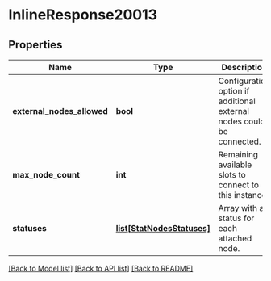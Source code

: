 # InlineResponse20013

## Properties
Name | Type | Description | Notes
------------ | ------------- | ------------- | -------------
**external_nodes_allowed** | **bool** | Configuration option if additional external nodes could be connected. | [optional] 
**max_node_count** | **int** | Remaining available slots to connect to this instance. | [optional] 
**statuses** | [**list[StatNodesStatuses]**](StatNodesStatuses.md) | Array with a status for each attached node. | [optional] 

[[Back to Model list]](../README.md#documentation-for-models) [[Back to API list]](../README.md#documentation-for-api-endpoints) [[Back to README]](../README.md)


